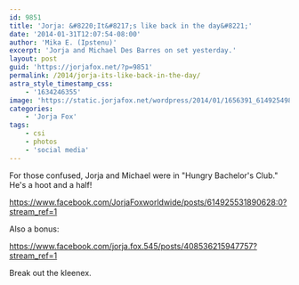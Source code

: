 ```yaml
---
id: 9851
title: 'Jorja: &#8220;It&#8217;s like back in the day&#8221;'
date: '2014-01-31T12:07:54-08:00'
author: 'Mika E. (Ipstenu)'
excerpt: 'Jorja and Michael Des Barres on set yesterday.'
layout: post
guid: 'https://jorjafox.net/?p=9851'
permalink: /2014/jorja-its-like-back-in-the-day/
astra_style_timestamp_css:
    - '1634246355'
image: 'https://static.jorjafox.net/wordpress/2014/01/1656391_614925498557298_1163181129_n.jpg'
categories:
    - 'Jorja Fox'
tags:
    - csi
    - photos
    - 'social media'
---
```


For those confused, Jorja and Michael were in "Hungry Bachelor's Club." He's a hoot and a half!

https://www.facebook.com/JorjaFoxworldwide/posts/614925531890628:0?stream_ref=1

Also a bonus:

https://www.facebook.com/jorja.fox.545/posts/408536215947757?stream_ref=1

Break out the kleenex.